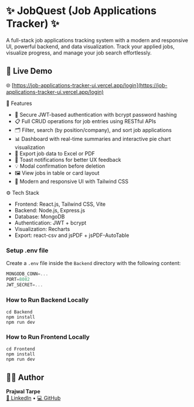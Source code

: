 # ✨ JobQuest (Job Applications Tracker) ✨

A full-stack job applications tracking system with a modern and responsive UI, powerful backend, and data visualization. Track your applied jobs, visualize progress, and manage your job search effortlessly.

## 🔗 Live Demo
🌐 [https://job-applications-tracker-ui.vercel.app/login](https://job-applications-tracker-ui.vercel.app/login) 

🚀 Features

- 🔐 Secure JWT-based authentication with bcrypt password hashing
- 📋 Full CRUD operations for job entries using RESTful APIs
- 🗂️ Filter, search (by position/company), and sort job applications
- 📊 Dashboard with real-time summaries and interactive pie chart visualization
- 📎 Export job data to Excel or PDF
- 💬 Toast notifications for better UX feedback
- 💡 Modal confirmation before deletion
- 🖼️ View jobs in table or card layout
- 🌈 Modern and responsive UI with Tailwind CSS

⚙️ Tech Stack

- Frontend: React.js, Tailwind CSS, Vite
- Backend: Node.js, Express.js
- Database: MongoDB
- Authentication: JWT + bcrypt
- Visualization: Recharts
- Export: react-csv and jsPDF + jsPDF-AutoTable

### Setup .env file

Create a `.env` file inside the `Backend` directory with the following content:

```js
MONGODB_CONN=...
PORT=8082
JWT_SECRET=...
```

### How to Run Backend Locally

```shell
cd Backend
npm install
npm run dev
```

### How to Run Frontend Locally

```shell
cd Frontend
npm install
npm run dev
```

## 👨‍💻 Author

**Prajwal Tarpe**  
[🔗 LinkedIn](https://www.linkedin.com/in/prajwal-tarpe/) • [💻 GitHub](https://github.com/prajwal-tarpe)

